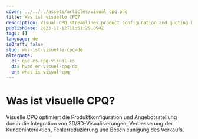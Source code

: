 ```yaml
---
cover: ../../../assets/articles/visual_cpq.png
title: Was ist visuelle CPQ?
description: Visual CPQ streamlines product configuration and quoting by integrating 2D/3D visualizations, enhancing customer engagement, reducing errors, and expediting sales.
publishDate: 2023-12-12T11:51:29.894Z
tags: []
language: de
isDraft: false
slug: was-ist-visuelle-cpq-de
alternate:
  es: que-es-cpq-visual-es
  da: hvad-er-visuel-cpq-da
  en: what-is-visual-cpq
---
```


# Was ist visuelle CPQ?

Visuelle CPQ optimiert die Produktkonfiguration und Angebotsstellung durch die Integration von 2D/3D-Visualisierungen, Verbesserung der Kundeninteraktion, Fehlerreduzierung und Beschleunigung des Verkaufs.
